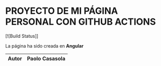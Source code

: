 # PROYECTO DE MI PÁGINA PERSONAL CON GITHUB ACTIONS
[![Build Status]]

La página ha sido creada en **Angular** 

| Autor | Paolo Casasola |
|-------|----------------|
